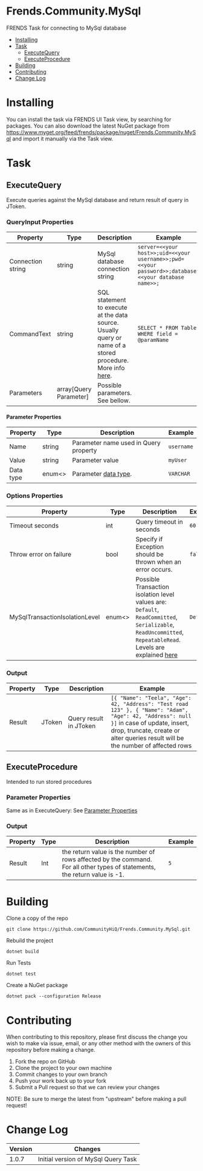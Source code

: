 # Frends.Community.MySql

FRENDS Task for connecting to MySql database

- [Installing](#installing)
- [Task](#tasks)
  - [ExecuteQuery](#executequery)
  - [ExecuteProcedure](#ExecuteProcedure) 
- [Building](#building)
- [Contributing](#contributing)
- [Change Log](#change-log)

# Installing

You can install the task via FRENDS UI Task view, by searching for packages. You can also download the latest NuGet package from https://www.myget.org/feed/frends/package/nuget/Frends.Community.MySql and import it manually via the Task view.

# Task

## ExecuteQuery

Execute queries against the MySql database and return result of query in JToken.

### QueryInput Properties
| Property    | Type       | Description     | Example |
| ------------| -----------| --------------- | ------- |
| Connection string | string | MySql database connection string | `server=<<your host>>;uid=<<your username>>;pwd=<<your password>>;database=<<your database name>>;` |
| CommandText | string | SQL statement to execute at the data source. Usually query or name of a stored procedure. More info [here]( https://dev.mysql.com/doc/dev/connector-net/8.0/html/P_MySql_Data_MySqlClient_MySqlCommand_CommandText.htm). | `SELECT * FROM Table WHERE field = @paramName` |
| Parameters | array[Query Parameter] | Possible parameters. See bellow. |  |

#### Parameter Properties

| Property    | Type       | Description     | Example |
| ------------| -----------| --------------- | ------- |
| Name | string | Parameter name used in Query property | `username` |
| Value | string | Parameter value | `myUser` |
| Data type | enum<> | Parameter [data type](https://dev.mysql.com/doc/dev/connector-net/8.0/html/T_MySql_Data_MySqlClient_MySqlDbType.htm). | `VARCHAR` |

### Options Properties

| Property    | Type       | Description     | Example |
| ------------| -----------| --------------- | ------- |
| Timeout seconds | int | Query timeout in seconds | `60` |
| Throw error on failure | bool | Specify if Exception should be thrown when an error occurs. | `false` 
| MySqlTransactionIsolationLevel | enum<> | Possible Transaction isolation level values are: `Default`, `ReadCommitted`, `Serializable`, `ReadUncommitted`, `RepeatableRead`. Levels are explained [here]( https://dev.mysql.com/doc/refman/8.0/en/innodb-transaction-isolation-levels.html) | `Default`

### Output
| Property    | Type       | Description     | Example |
| ------------| -----------| --------------- | ------- |
| Result | JToken | Query result in JToken | `[{ "Name": "Teela", "Age": 42, "Address": "Test road 123" }, { "Name": "Adam", "Age": 42, "Address": null }]` in case of update, insert, drop, truncate, create or alter queries result will be the number of affected rows |


## ExecuteProcedure

Intended to run stored procedures

### Parameter Properties

Same as in ExecuteQuery: See [Parameter Properties](#executequery)

### Output

| Property    | Type       | Description     | Example |
| ------------| -----------| --------------- | ------- |
| Result | Int | the return value is the number of rows affected by the command. For all other types of statements, the return value is -1.  | `5` |


# Building

Clone a copy of the repo

`git clone https://github.com/CommunityHiQ/Frends.Community.MySql.git`

Rebuild the project

`dotnet build`

Run Tests

`dotnet test`

Create a NuGet package

`dotnet pack --configuration Release`

# Contributing

When contributing to this repository, please first discuss the change you wish to make via issue, email, or any other method with the owners of this repository before making a change.

1. Fork the repo on GitHub
2. Clone the project to your own machine
3. Commit changes to your own branch
4. Push your work back up to your fork
5. Submit a Pull request so that we can review your changes

NOTE: Be sure to merge the latest from "upstream" before making a pull request!

# Change Log

| Version | Changes |
| ----- | ----- |
| 1.0.7 | Initial version of MySql Query Task |
